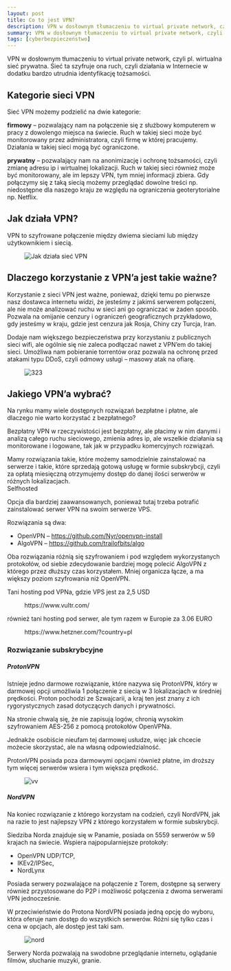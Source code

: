 ```yaml
---
layout: post
title: Co to jest VPN?
description: VPN w dosłownym tłumaczeniu to virtual private network, czyli pl. wirtualna sieć prywatna. Sieć ta szyfruje ona ruch, czyli działania w Internecie w dodatku bardzo utrudnia identyfikację tożsamości.
summary: VPN w dosłownym tłumaczeniu to virtual private network, czyli pl. wirtualna sieć prywatna. Sieć ta szyfruje ona ruch, czyli działania w Internecie w dodatku bardzo utrudnia identyfikację tożsamości.
tags: [cyberbezpieczeństwo]
---
```

<div class="entry-content">
<p>VPN w dosłownym tłumaczeniu to virtual private network, czyli pl. wirtualna sieć prywatna. Sieć ta szyfruje ona ruch, czyli działania w Internecie w dodatku bardzo utrudnia identyfikację tożsamości.</p>
<h2 id="kategorie-sieci-vpn">Kategorie sieci VPN</h2>
<p>Sieć VPN możemy podzielić na dwie kategorie:</p>
<p><strong>firmowy</strong> &ndash; pozwalający nam na połączenie się z służbowy komputerem w pracy z dowolengo miejsca na świecie. Ruch w takiej sieci może być monitorowany przez administratora, czyli firmę w kt&oacute;rej pracujemy. Działania w takiej sieci mogą być ograniczone.</p>
<p><strong>prywatny</strong> &ndash; pozwalający nam na anonimizację i ochronę tożsamości, czyli zmianę adresu ip i wirtualnej lokalizacji. Ruch w takiej sieci r&oacute;wnież może być monitorowany, ale im lepszy VPN, tym mniej informacji zbiera. Gdy połączymy się z taką siecią możemy przeglądać dowolne treści np. niedostępne dla naszego kraju ze względu na ograniczenia geoterytorialne np. Netflix.</p>
<h2 id="jak-dzia-a-vpn">Jak działa VPN?</h2>
<p>VPN to szyfrowane połączenie między dwiema sieciami lub między użytkownikiem i siecią.</p>
<figure class="wp-block-image"><img src="https://i.imgur.com/v3DcxEH.png" alt="Jak działa sieć VPN" /></figure>
<h2 id="dlaczego-korzystanie-z-vpn-a-jest-takie-wa-ne">Dlaczego korzystanie z VPN&rsquo;a jest takie ważne?</h2>
<p>Korzystanie z sieci VPN jest ważne, ponieważ, dzięki temu po pierwsze nasz dostawca internetu widzi, że jesteśmy z jakimś serwerem połączeni, ale nie może analizować ruchu w sieci ani go ograniczać w żaden spos&oacute;b. Pozwala na omijanie cenzury i ograniczeń geograficznych przykładowo, gdy jesteśmy w kraju, gdzie jest cenzura jak Rosja, Chiny czy Turcja, Iran.</p>
<p>Dodaje nam większego bezpieczeństwa przy korzystaniu z publicznych sieci wifi, ale og&oacute;lnie się nie zaleca podłączać nawet z VPN&rsquo;em do takiej sieci. Umożliwa nam pobieranie torrent&oacute;w oraz pozwala na ochronę przed atakami typu DDoS, czyli odmowy usługi &ndash; masowy atak na ofiarę.</p>
<figure class="wp-block-image"><img src="https://i.imgur.com/fS5VZLr.png" alt="323" /></figure>
<h2 id="jakiego-vpn-a-wybra-">Jakiego VPN&rsquo;a wybrać?</h2>
<p>Na rynku mamy wiele dostępnych rozwiązań bezpłatne i płatne, ale dlaczego nie warto korzystać z bezpłatnego?</p>
<p>Bezpłatny VPN w rzeczywistości jest bezpłatny, ale płacimy w nim danymi i analizą całego ruchu sieciowego, zmienia adres ip, ale wszelkie działania są monitorowane i logowane, tak jak w przypadku komercyjnych rozwiązań.</p>
<p>Mamy rozwiązania takie, kt&oacute;re możemy samodzielnie zainstalować na serwerze i takie, kt&oacute;re sprzedają gotową usługę w formie subskrybcji, czyli za opłatą miesięczną otrzymujemy dostęp do danej ilości serwer&oacute;w w r&oacute;żnych lokalizacjach.<br />Selfhosted</p>
<p>Opcja dla bardziej zaawansowanych, ponieważ tutaj trzeba potrafić zainstalować serwer VPN na swoim serwerze VPS.</p>
<p>Rozwiązania są dwa:</p>
<ul>
<li>OpenVPN &ndash; <a href="https://github.com/Nyr/openvpn-install">https://github.com/Nyr/openvpn-install</a></li>
<li>AlgoVPN &ndash; <a href="https://github.com/trailofbits/algo">https://github.com/trailofbits/algo</a></li>
</ul>
<p>Oba rozwiązania r&oacute;żnią się szyfrowaniem i pod względem wykorzystanych protokoł&oacute;w, od siebie zdecydowanie bardziej mogę polecić AlgoVPN z kt&oacute;rego przez dłuższy czas korzystałem. Mniej organicza łącze, a ma większy poziom szyfrowania niż OpenVPN.</p>
<p>Tani hosting pod VPNa, gdzie VPS jest za 2,5 USD</p>
<figure class="wp-block-embed">
<div class="wp-block-embed__wrapper">https://www.vultr.com/</div>
</figure>
<p>r&oacute;wnież tani hosting pod serwer, ale tym razem w Europie za 3.06 EURO</p>
<figure class="wp-block-embed">
<div class="wp-block-embed__wrapper">https://www.hetzner.com/?country=pl</div>
</figure>
<h3 id="rozwi-zanie-subskrybcyjne">Rozwiązanie subskrybcyjne</h3>
<h5 id="protonvpn">ProtonVPN</h5>
<p>Istnieje jedno darmowe rozwiązanie, kt&oacute;re nazywa się ProtonVPN, kt&oacute;ry w darmowej opcji umożliwia 1 połączenie z siecią w 3 lokalizacjach w średniej prędkości. Proton pochodzi ze Szwajcarii, a kraj ten jest znany z ich rygorystycznych zasad dotyczących danych i prywatności.</p>
<p>Na stronie chwalą się, że nie zapisują log&oacute;w, chronią wysokim szyfrowaniem AES-256 z pomocą protokoł&oacute;w OpenVPNa.</p>
<p>Jednakże osobiście nieufam tej darmowej usłudze, więc jak chcecie możecie skorzystać, ale na własną odpowiedzialność.</p>
<p>ProtonVPN posiada poza darmowymi opcjami r&oacute;wnież płatne, im droższy tym więcej serwer&oacute;w wsiera i tym większa prędkość.</p>
<figure class="wp-block-image"><img src="https://i.imgur.com/h0YGZDB.png" alt="vv" /></figure>
<h5 id="nordvpn">NordVPN</h5>
<p>Na koniec rozwiązanie z kt&oacute;rego korzystam na codzień, czyli NordVPN, jak na razie to jest najlepszy VPN z kt&oacute;rego korzystałem w formie subskrybcji.</p>
<p>Siedziba Norda znajduje się w Panamie, posiada on 5559 serwer&oacute;w w 59 krajach na świecie. Wspiera najpopularniejsze protokoły:</p>
<ul>
<li>OpenVPN UDP/TCP,</li>
<li>IKEv2/IPSec,</li>
<li>NordLynx</li>
</ul>
<p>Posiada serwery pozwalające na połączenie z Torem, dostępne są serwery r&oacute;wnież przystosowane do P2P i możliwość połączenia z dwoma serwerami VPN jednocześnie.</p>
<p>W przeciwieństwie do Protona NordVPN posiada jedną opcję do wyboru, kt&oacute;ra oferuje nam dostęp do wszystkich serwer&oacute;w. R&oacute;żni się tylko czas i cena w opcjach, ale dostęp jest taki sam.</p>
<figure class="wp-block-image"><img src="https://i.imgur.com/KpZjUoz.png" alt="nord" /></figure>
<p>Serwery Norda pozwalają na swodobne przeglądanie internetu, oglądanie film&oacute;w, słuchanie muzyki, granie.</p>
</div>
